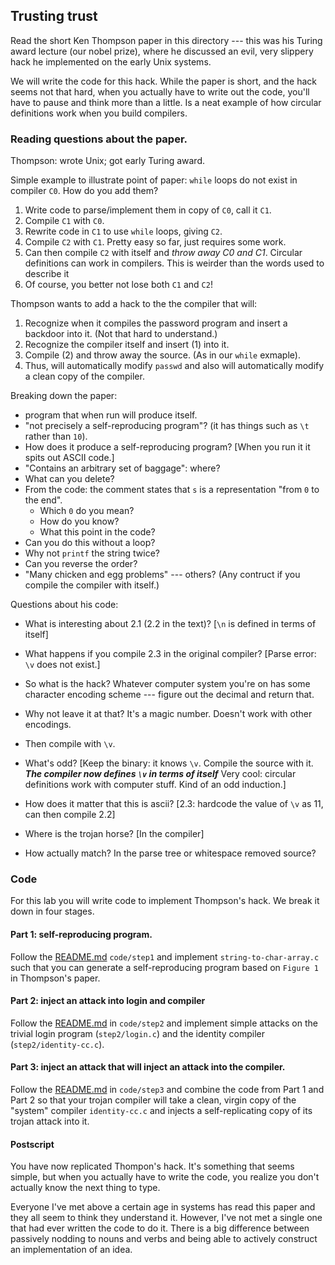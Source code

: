 ## Trusting trust

Read the short Ken Thompson paper in this directory --- this was his
Turing award lecture (our nobel prize), where he discussed an evil,
very slippery hack he implemented on the early Unix systems.

We will write the code for this hack.  While the paper is short, and the
hack seems not that hard, when you actually have to write out the code,
you'll have to pause and think more than a little.  Is a neat example
of how circular definitions work when you build compilers.

### Reading questions about the paper.

Thompson: wrote Unix; got early Turing award.   

Simple example to illustrate point of paper: `while` loops do not exist
in compiler `C0`.  How do you add them?
  1. Write code to parse/implement them in copy of `C0`, call it `C1`.
  2. Compile `C1` with `C0`.
  3. Rewrite code in `C1` to use `while` loops, giving `C2`.
  4. Compile `C2` with `C1`.  Pretty easy so far, just requires some work.
  5. Can then compile `C2` with itself and *throw away C0 and C1*.
     Circular definitions can work in compilers.  This is weirder
     than the words used to describe it
  6.  Of course, you better not lose both `C1` and `C2`!

Thompson wants to add a hack to the the compiler that will:
  1. Recognize when it compiles the password program and insert a
     backdoor into it.  (Not that hard to understand.)
  2. Recognize the compiler itself and insert (1) into it.
  3. Compile (2) and throw away the source.  (As in our `while` exmaple).
  4. Thus, will automatically modify `passwd` and also will automatically
     modify a clean copy of the compiler.

Breaking down the paper:
 - program that when run will produce itself.
 - "not precisely a self-reproducing program"?   (it has things such as `\t`
   rather than `10`).
 - How does it produce a self-reproducing program?  [When you run it it 
   spits out ASCII code.]
 - "Contains an arbitrary set of baggage": where?
 - What can you delete?
 - From the code: the comment states that `s` is a representation "from `0`
   to the end". 
     - Which `0` do you mean?
     - How do you know?
     - What this point in the code?
 - Can you do this without a loop?
 - Why not `printf` the string twice?
 - Can you reverse the order?
 - "Many chicken and egg problems" --- others?  (Any contruct if you 
   compile the compiler with itself.)

Questions about his code:
  - What is interesting about 2.1 (2.2 in the text)?
    [`\n` is defined in terms of itself]
    
  - What happens if you compile 2.3 in the original compiler?
    [Parse error: `\v` does not exist.]

  - So what is the hack?  Whatever computer system you're on has some
    character encoding scheme --- figure out the decimal and return that.
  
  - Why not leave it at that?  It's a magic number.  Doesn't work with other
    encodings.

  - Then compile with `\v`.
  - What's odd?  [Keep the binary: it knows `\v`.   Compile the source
    with it.  ***The compiler now defines `\v` in terms of itself***
    Very cool: circular definitions work with computer stuff.  Kind of 
    an odd induction.]

  - How does it matter that this is ascii?  [2.3: hardcode the value of 
    `\v` as 11, can then compile 2.2]

  - Where is the trojan horse?  [In the compiler]
  - How actually match?  In the parse tree or whitespace removed source?

### Code

For this lab you will write code to implement Thompson's hack.  We break
it down in four stages.

#### Part 1: self-reproducing program.

Follow the [README.md](code/step1/README.md) `code/step1` and implement
`string-to-char-array.c` such that you can generate a self-reproducing
program based on `Figure 1` in Thompson's paper.

#### Part 2: inject an attack into login and compiler

Follow the [README.md](code/step2/README.md) in `code/step2` and implement
simple attacks on the trivial login program (`step2/login.c`) and the
identity compiler (`step2/identity-cc.c`).

#### Part 3: inject an attack that will inject an attack into the compiler.

Follow the [README.md](code/step3/README.md) in `code/step3` and combine
the code from Part 1 and Part 2 so that your trojan compiler will take
a clean, virgin copy of the "system" compiler `identity-cc.c` and injects
a self-replicating copy of its trojan attack into it.

#### Postscript

You have now replicated Thompon's hack.  It's something that seems
simple, but when you actually have to write the code, you realize you
don't actually know the next thing to type.  

Everyone I've met above a certain age in systems has read this paper
and they all seem to think they understand it.  However, I've not met
a single one that had ever written the code to do it.  There is a big
difference between passively nodding to nouns and verbs and being able
to actively construct an implementation of an idea.
